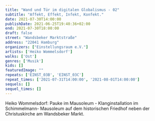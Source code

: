 ```yaml
---
title: "Wand und Tür im digitalen Globalismus - 02"
subtitle: "Affekt, Effekt, Infekt, Konfekt."
date: 2021-07-30T14:00:00
publishDate: 2021-06-25T19:40:36+02:00
end: 2021-07-30T18:00:00
draft: false
street: "Wandsbeker Marktstraße"
address: "22041 Hamburg"
organizers: ["Einstellungsraum e.V."]
artists: ['Heiko Wommelsdorf']
walks: ['Ost']
genres: ['Musik']
kids: []
featuredImage: ""
repeats: ['EINST_03B', 'EINST_03C']
repeat_times: ['2021-07-31T14:00:00', '2021-08-01T14:00:00']
sequels: []
sequel_times: []
---
```


Heiko Wommelsdorf: Pauke im Mausoleum  -  Klanginstallation im Schimmelmann- Mausoleum auf dem historischen Friedhof neben der Christuskirche am Wandsbeker Markt.